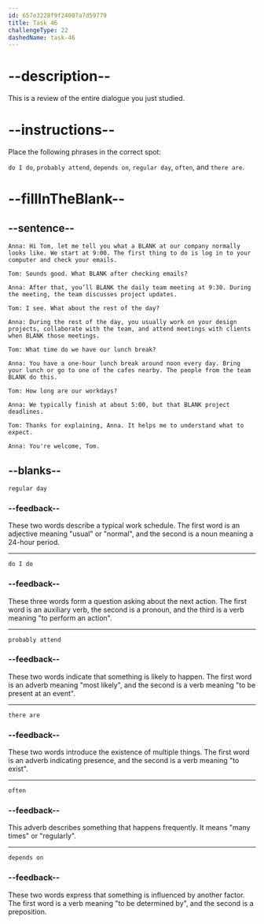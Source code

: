 ```yaml
---
id: 657e3228f9f24007a7d59779
title: Task 46
challengeType: 22
dashedName: task-46
---
```

<!-- REVIEW -->

# --description--

This is a review of the entire dialogue you just studied.

# --instructions--

Place the following phrases in the correct spot:

`do I do`, `probably attend`, `depends on`, `regular day`, `often`, and `there are`.

# --fillInTheBlank--

## --sentence--

`Anna: Hi Tom, let me tell you what a BLANK at our company normally looks like. We start at 9:00. The first thing to do is log in to your computer and check your emails.`  

`Tom: Sounds good. What BLANK after checking emails?`  

`Anna: After that, you’ll BLANK the daily team meeting at 9:30. During the meeting, the team discusses project updates.`  

`Tom: I see. What about the rest of the day?`  

`Anna: During the rest of the day, you usually work on your design projects, collaborate with the team, and attend meetings with clients when BLANK those meetings.`  

`Tom: What time do we have our lunch break?`  

`Anna: You have a one-hour lunch break around noon every day. Bring your lunch or go to one of the cafes nearby. The people from the team BLANK do this.`  

`Tom: How long are our workdays?`  

`Anna: We typically finish at about 5:00, but that BLANK project deadlines.`  

`Tom: Thanks for explaining, Anna. It helps me to understand what to expect.`  

`Anna: You're welcome, Tom.`  

## --blanks--

`regular day`  

### --feedback--  

These two words describe a typical work schedule. The first word is an adjective meaning "usual" or "normal", and the second is a noun meaning a 24-hour period.  

---  

`do I do`  

### --feedback--  

These three words form a question asking about the next action. The first word is an auxiliary verb, the second is a pronoun, and the third is a verb meaning "to perform an action".  

---  

`probably attend`  

### --feedback--  

These two words indicate that something is likely to happen. The first word is an adverb meaning "most likely", and the second is a verb meaning "to be present at an event".  

---  

`there are`  

### --feedback--  

These two words introduce the existence of multiple things. The first word is an adverb indicating presence, and the second is a verb meaning "to exist".  

---  

`often`  

### --feedback--  

This adverb describes something that happens frequently. It means "many times" or "regularly".  

---  

`depends on`  

### --feedback--  

These two words express that something is influenced by another factor. The first word is a verb meaning "to be determined by", and the second is a preposition.  
